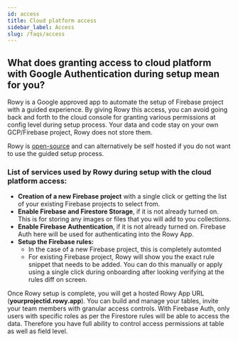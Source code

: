 ```yaml
---
id: access
title: Cloud platform access
sidebar_label: Access
slug: /faqs/access
---
```


## What does granting access to cloud platform with Google Authentication during setup mean for you?

Rowy is a Google approved app to automate the setup of Firebase project with a guided experience. By giving Rowy this access, you can avoid going back and forth to the cloud console for granting various permissions at config level during setup process. Your data and code stay on your own GCP/Firebase project, Rowy does not store them.

Rowy is [open-source](https://github.com/rowyio/rowy) and can alternatively be self hosted if you do not want to use the guided setup process.

### List of services used by Rowy during setup with the cloud platform access:

- **Creation of a new Firebase project** with a single click or getting the list of your existing Firebase projects to select from.
- **Enable Firebase and Firestore Storage**, if it is not already turned on. This is for storing any images or files that you will add to you collections.
- **Enable Firebase Authentication**, if it is not already turned on. Firebase Auth here will be used for authenticating into the Rowy App.
- **Setup the Firebase rules:**
    - In the case of a new Firebase project, this is completely automted
    - For existing Firebase project, Rowy will show you the exact rule snippet that needs to be added. You can do this manually or apply using a single click during onboarding after looking verifying at the rules diff on screen.

Once Rowy setup is complete, you will get a hosted Rowy App URL (**yourprojectid.rowy.app**). You can build and manage your tables, invite your team members with granular access controls. With Firebase Auth, only users with specific roles as per the Firestore rules will be able to access the data. Therefore you have full ability to control access permissions at table as well as field level.